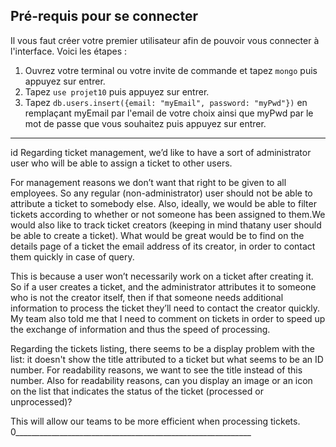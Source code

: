 ## Pré-requis pour se connecter

Il vous faut créer votre premier utilisateur afin de pouvoir vous connecter à l'interface.
Voici les étapes :

1. Ouvrez votre terminal ou votre invite de commande et tapez `mongo` puis appuyez sur entrer.
2. Tapez `use projet10` puis appuyez sur entrer.
2. Tapez `db.users.insert({email: "myEmail", password: "myPwd"})` en remplaçant myEmail par l'email de votre choix ainsi que myPwd par le mot de passe que vous souhaitez puis appuyez sur entrer.

____________________________________________________________
id
Regarding ticket management, we’d like to have a sort of administrator
user who will be able to assign a ticket to other users.

For management reasons we don’t want that right to be given to all employees.
So any regular (non-administrator) user should not be able to attribute a ticket to somebody else.
Also, ideally, we would be able to filter tickets according to whether or not someone has been assigned
to them.We would also like to track ticket creators (keeping in mind thatany user should be able to 
create a ticket). What would be great would be to find on the details page of a ticket the email 
address of its creator, in order to contact them quickly in case of query.

This is because a user won’t necessarily work on a ticket after creating it.
So if a user creates a ticket, and the administrator attributes it to someone who is not
the creator itself, then if that someone needs additional information to process the ticket
they’ll need to contact the creator quickly. My team also told me that I need to comment on
tickets in order to speed up the exchange of information and thus the speed of processing.

Regarding the tickets listing, there seems to be a display problem with the list: it doesn't show
the title attributed to a ticket but what seems to be an ID number. For readability reasons, we want
to see the title instead of this number. Also for readability reasons, can you display an image or an
icon on the list that indicates the status of the ticket (processed or unprocessed)?

This will allow our teams to be more efficient when processing tickets.
0___________________________________________________________